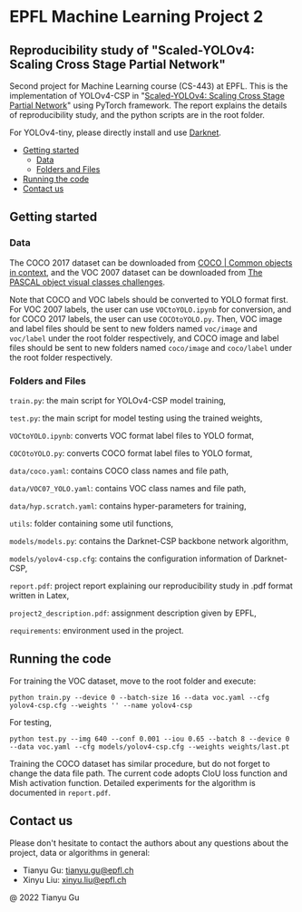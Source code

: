 # EPFL Machine Learning Project 2

## Reproducibility study of "Scaled-YOLOv4: Scaling Cross Stage Partial Network"

Second project for Machine Learning course (CS-443) at EPFL. 
This is the implementation of YOLOv4-CSP in "[Scaled-YOLOv4: Scaling
Cross Stage Partial Network](https://arxiv.org/abs/2011.08036)" 
using PyTorch framework. The report explains the details of reproducibility study, 
and the python scripts are in the root folder.

For YOLOv4-tiny, please directly install and use [Darknet](https://github.com/AlexeyAB/darknet).

* [Getting started](#getting-started)
    * [Data](#data)
    * [Folders and Files](#folders-and-files)
* [Running the code](#running-the-code)
* [Contact us](#contact-us)

## Getting started

### Data

The COCO 2017 dataset can be downloaded from [COCO | 
Common objects in context](https://cocodataset.org/#download),
and the VOC 2007 dataset can be downloaded from [The PASCAL
object visual classes challenges](http://host.robots.ox.ac.uk/pascal/VOC/voc2007/).

Note that COCO and VOC labels should be converted to YOLO format first. 
For VOC 2007 labels, the user can use `VOCtoYOLO.ipynb` for conversion,
and for COCO 2017 labels, the user can use `COCOtoYOLO.py`.
Then, VOC image and label files should be sent to new folders named `voc/image` and `voc/label` 
under the root folder respectively, and COCO image and label files should be sent
to new folders named `coco/image` and `coco/label` under the root folder respectively.


### Folders and Files

`train.py`: the main script for YOLOv4-CSP model training, 

`test.py`: the main script for model testing using the trained weights,

`VOCtoYOLO.ipynb`: converts VOC format label files to YOLO format,

`COCOtoYOLO.py`: converts COCO format label files to YOLO format,

`data/coco.yaml`: contains COCO class names and file path,

`data/VOC07_YOLO.yaml`: contains VOC class names and file path,

`data/hyp.scratch.yaml`: contains hyper-parameters for training,

`utils`: folder containing some util functions,

`models/models.py`: contains the Darknet-CSP backbone network algorithm,

`models/yolov4-csp.cfg`: contains the configuration information of Darknet-CSP,

`report.pdf`: project report explaining our reproducibility study in .pdf format written in Latex,

`project2_description.pdf`: assignment description given by EPFL,

`requirements`: environment used in the project.

## Running the code

For training the VOC dataset, move to the root folder and execute:

    python train.py --device 0 --batch-size 16 --data voc.yaml --cfg yolov4-csp.cfg --weights '' --name yolov4-csp

For testing, 

    python test.py --img 640 --conf 0.001 --iou 0.65 --batch 8 --device 0 --data voc.yaml --cfg models/yolov4-csp.cfg --weights weights/last.pt

Training the COCO dataset has similar procedure, but do not forget to change the data file path.
The current code adopts CIoU loss function and Mish activation function. 
Detailed experiments for the algorithm is documented in `report.pdf`.

## Contact us
Please don't hesitate to contact the authors about any questions about the project, data or algorithms in general:

* Tianyu Gu: tianyu.gu@epfl.ch
* Xinyu Liu: xinyu.liu@epfl.ch

@ 2022 Tianyu Gu